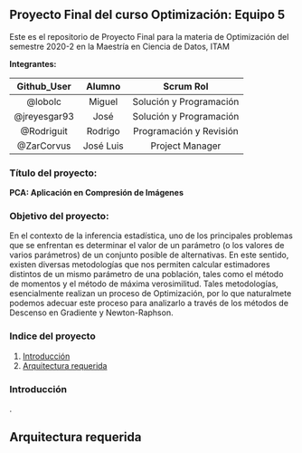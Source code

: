 ## Proyecto Final del curso Optimización: Equipo 5

Este es el repositorio de Proyecto Final para la materia de Optimización del semestre 2020-2 en la Maestría en Ciencia de Datos, ITAM

**Integrantes:**

| Github_User  | Alumno    | Scrum Rol                      |
|:------------:|:---------:|:------------------------------:|
| @lobolc      | Miguel    | Solución y Programación        |
| @jreyesgar93 | José      | Solución y Programación        |
| @Rodriguit   | Rodrigo   | Programación y Revisión        |
| @ZarCorvus   | José Luis | Project Manager                |

### Título del proyecto:

**PCA: Aplicación en Compresión de Imágenes**

### Objetivo del proyecto: 

En el contexto de la inferencia estadística, uno de los principales problemas que se enfrentan es determinar el valor de un parámetro (o los valores de varios parámetros) de un conjunto posible de alternativas. En este sentido, existen diversas metodologías que nos permiten calcular estimadores distintos de un mismo parámetro de una población, tales como el método de momentos y el método de máxima verosimilitud. Tales metodologías, esencialmente realizan un proceso de Optimización, por lo que naturalmete podemos adecuar este proceso para analizarlo a través de los métodos de Descenso en Gradiente y Newton-Raphson.  

### Indice del proyecto

1. [Introducción]()
2. [Arquitectura requerida]()

### Introducción

. 

## Arquitectura requerida 

